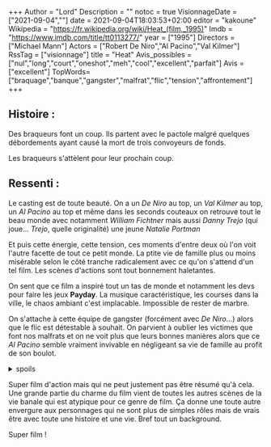 +++
Author = "Lord"
Description = ""
notoc = true
VisionnageDate = ["2021-09-04",""]
date = 2021-09-04T18:03:53+02:00
editor = "kakoune"
Wikipedia = "https://fr.wikipedia.org/wiki/Heat_(film,_1995)"
Imdb = "https://www.imdb.com/title/tt0113277/"
year = ["1995"]
Directors = ["Michael Mann"]
Actors = ["Robert De Niro","Al Pacino","Val Kilmer"]
RssTag = ["visionnage"]
title = "Heat"
Avis_possibles = ["nul","long","court","oneshot","meh","cool","excellent","parfait"]
Avis = ["excellent"] 
TopWords=["braquage","banque","gangster","malfrat","flic","tension","affrontement"]
+++
## Histoire : 
Des braqueurs font un coup.
Ils partent avec le pactole malgré quelques débordements ayant causé la mort de trois convoyeurs de fonds.

Les braqueurs s'attèlent pour leur prochain coup.

## Ressenti :
Le casting est de toute beauté.
On a un *De Niro* au top, un *Val Kilmer* au top, un *Al Pacino* au top et même dans les seconds couteaux on retrouve tout le beau monde avec notamment *William Fichtner* mais aussi *Danny Trejo* (qui joue… *Trejo*, quelle originalité) une jeune *Natalie Portman*

Et puis cette énergie, cette tension, ces moments d'entre deux où l'on voit l'autre facette de tout ce petit monde.
La ptite vie de famille plus ou moins misérable selon le côté tranche radicalement avec ce qu'on s'attend d'un tel film.
Les scènes d'actions sont tout bonnement haletantes.

On sent que ce film a inspiré tout un tas de monde et notamment les devs pour faire les jeux **Payday**.
La musique caractéristique, les courses dans la ville, le chaos ambiant c'est implacable.
Impossible de rester de marbre.

On s'attache à cette équipe de gangster (forcément avec *De Niro*…) alors que le flic est détestable à souhait.
On parvient à oublier les victimes que font nos malfrats et on ne voit plus que leurs bonnes manières alors que ce *Al Pacino* semble vraiment invivable en négligeant sa vie de famille au profit de son boulot.

<details><summary>spoils</summary>

La scène de confrontation entre les deux protagonistes autour d'un café est si classe.
Les voir tous les deux papoter, à deux doigts de se lier d'amitié grâce à tous leurs points communs alors qu'ils sont ennemis de facto est si bien trouvé.

Et puis le côté psychopathe enragé du flic qui contraste avec le calme et l'assurance folle du gangster fait toujours son ptit effet.
Et c'est à ce moment-là qu'on réalise qu'en fait le flic est foufou mais par vengeance pour toutes les victimes qu'il ne peut sauver.
*De Niro* perd aussi de sa superbe quand il annonce qu'il est prêt à quitter la femme de sa vie s'il le doit pour éviter la prison.
L'image des deux personnages est d'un coup chamboulée.

------

À chaque fois, je suis content de voir que *Val Kilmer* n'est au final pas trahit par sa femme alors que leur relation bat sacrément de l'aile.

</details>

Super film d'action mais qui ne peut justement pas être résumé qu'à cela.
Une grande partie du charme du film vient de toutes les autres scènes de la vie banale qui est atypique pour ce genre de film.
Ça donne une toute autre envergure aux personnages qui ne sont plus de simples rôles mais de vrais être avec toute une histoire et une vie.
Bref tout un background.

Super film !

